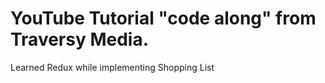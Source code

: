  # YouTube Tutorial "code along" from Traversy Media. 

Learned Redux while implementing Shopping List 
